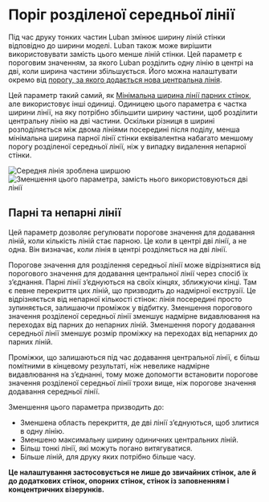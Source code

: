 Поріг розділеної середньої лінії
====

Під час друку тонких частин Luban змінює ширину ліній стінки відповідно до ширини моделі. Luban також може вирішити використовувати замість цього менше ліній стінки. Цей параметр є пороговим значенням, за якого Luban розділить одну лінію в центрі на дві, коли ширина частини збільшується. Його можна налаштувати окремо від [порогу, за якого додається нова центральна лінія](wall_add_middle_threshold.md).

Цей параметр такий самий, як [Мінімальна ширина лінії парних стінок](min_even_wall_line_width.md), але використовує інші одиниці. Одиницею цього параметра є частка ширини лінії, на яку потрібно збільшити ширину частини, щоб розділити центральну лінію на дві частини. Оскільки різниця в ширині розподіляється між двома лініями посередині після поділу, менша мінімальна ширина парної лінії стінки еквівалентна набагато меншому порогу розділеної середньої лінії, ніж у випадку видалення непарної стінки.

![Середня лінія зроблена ширшою](../images/min_wall_line_width_0_34.png)
![Зменшення цього параметра, замість нього використовуються дві лінії](../images/min_wall_line_width_even_0_1.png)

Парні та непарні лінії
----

Цей параметр дозволяє регулювати порогове значення для додавання ліній, коли кількість ліній стає парною. Це коли в центрі дві лінії, а не одна. Він визначає, коли лінія в центрі розділяється на дві лінії.

Порогове значення для розділення середньої лінії може відрізнятися від порогового значення для додавання центральної лінії через спосіб їх з’єднання. Парні лінії з’єднуються на своїх кінцях, зближуючи кінці. Там є певне перекриття цих ліній, що призводить до надмірної екструзії. Це відрізняється від непарної кількості стінок: лінія посередині просто зупиняється, залишаючи проміжок у відбитку. Зменшення порогового значення розділеної середньої лінії зменшує надмірне видавлювання на переходах від парних до непарних ліній. Зменшення порогу додавання середньої лінії зменшує розмір проміжку на переходах від непарних до парних ліній.

Проміжки, що залишаються під час додавання центральної лінії, є більш помітними в кінцевому результаті, ніж невелике надмірне видавлювання на з’єднанні, тому може допомогти встановити порогове значення розділеної середньої лінії трохи вище, ніж порогове значення додавання середньої лінії.

Зменшення цього параметра призводить до:

* Зменшена область перекриття, де дві лінії з’єднуються, щоб злитися в одну лінію.
* Зменшено максимальну ширину одиничних центральних ліній.
* Більш тонкі лінії, які можуть погано витягуватися.
* Більше ліній, для друку яких потрібно більше часу.

**Це налаштування застосовується не лише до звичайних стінок, але й до додаткових стінок, опорних стінок, стінок із заповненням і концентричних візерунків.**
